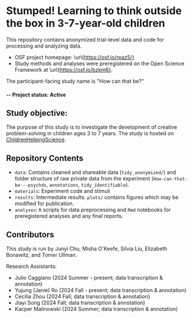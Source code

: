 # Stumped! Learning to think outside the box in 3-7-year-old children

This repository contains anonymized trial-level data and code for processing and analyzing data.

- OSF project homepage: \url{https://osf.io/reaz5/}
- Study methods and analyses were preregistered on the Open Science Framework at \url{https://osf.io/bzkm6}.

The participant-facing study name is "How can that be?"

#### -- Project status: Active

## Study objective: 

The purpose of this study is to investigate the development of creative problem-solving in children ages 3 to 7 years. The study is hosted on [ChildrenHelpingScience](ChildrenHelpingScience.com).

## Repository Contents

- `data`: Contains cleaned and shareable data (`tidy_anonymized/`) and folder structure of raw private data from the experiment (`How-can-that-be---psychds`, `annotations`, `tidy_identifiable`).
- `materials`: Experiment code and stimuli
- `results`: Intermediate results. `plots/` contains figures which may be modified for publication.
- `analyses`: `R` scripts for data preprocessing and `Rmd` notebooks for preregistered analyses and any final reports.

## Contributors

This study is run by Junyi Chu, Misha O'Keefe, Silvia Liu, Elizabeth Bonawitz, and Tomer Ullman.

Research Assistants: 
- Julio Caggiano (2024 Summer - present; data transcription & annotation)
- Yujung (Janie) Ro (2024 Fall - present; data transcription & annotation)
- Cecilia Zhou (2024 Fall; data transcription & annotation)
- Jiayi Song (2024 Fall; data transcription & annotation)
- Kacper Malinowski (2024 Summer; data transcription & annotation)
